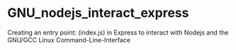 # GNU_nodejs_interact_express
Creating an entry point: (index.js) in Express to interact with Nodejs and the GNU/GCC Linux Command-Line-Interface
